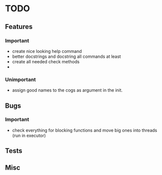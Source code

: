 # TODO

## Features

### Important

- create nice looking help command
- better docstrings and docstring all commands at least
- create all needed check methods
-
### Unimportant

- assign good names to the cogs as argument in the init.

<!-- ### Maybe -->

## Bugs

### Important

- check everything for blocking functions and move big ones into threads (run in executor)


<!-- ### Unimportant

### Maybe -->

## Tests

<!-- ### Important

### Unimportant

### Maybe -->

## Misc

<!-- ### Important

### Unimportant

### Maybe -->

